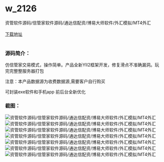 # w_2126
资管软件源码/信管家软件源码/通达信配资/博易大师软件/外汇模拟/MT4外汇
<br/></br>
[下载地址](https://www.uuid2.com/2126.html "下载地址")
<br/></br>
<h3>源码简介：</h3>
<p>仿信管家交易模式，操作简单。产品全新YII2框架开发，修复滑点不准确漏洞。玩完完整整服务器打包<p>
<p>注意：本产品数据源为收费数据源,需要客户自行购买<p>
<p>可封装exe软件和手机app  前后台全新优化<p>
<p> <p>
<h3>截图：</h3>
<img src="https://www.uuid2.com/wp-content/uploads/img/202205/1fb1570568.png" alt="资管软件源码/信管家软件源码/通达信配资/博易大师软件/外汇模拟/MT4外汇"><img src="https://www.uuid2.com/wp-content/uploads/img/202205/1fb1570405.png" alt="资管软件源码/信管家软件源码/通达信配资/博易大师软件/外汇模拟/MT4外汇"><img src="https://www.uuid2.com/wp-content/uploads/img/202205/1fb1570648.png" alt="资管软件源码/信管家软件源码/通达信配资/博易大师软件/外汇模拟/MT4外汇"><img src="https://www.uuid2.com/wp-content/uploads/img/202205/1fb1570962.png" alt="资管软件源码/信管家软件源码/通达信配资/博易大师软件/外汇模拟/MT4外汇"><img src="https://www.uuid2.com/wp-content/uploads/img/202205/1fb1570136.png" alt="资管软件源码/信管家软件源码/通达信配资/博易大师软件/外汇模拟/MT4外汇"><img src="https://www.uuid2.com/wp-content/uploads/img/202205/1fb1570946.png" alt="资管软件源码/信管家软件源码/通达信配资/博易大师软件/外汇模拟/MT4外汇"><img src="https://www.uuid2.com/wp-content/uploads/img/202205/1fb1570773.png" alt="资管软件源码/信管家软件源码/通达信配资/博易大师软件/外汇模拟/MT4外汇">
